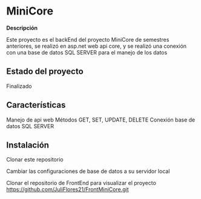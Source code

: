 # MiniCore

**Descripción**

Este proyecto es el backEnd del proyecto MiniCore de semestres anteriores, se realizó en asp.net web api core, y se realizó una conexión con una base de datos
SQL SERVER para el manejo de los datos

## Estado del proyecto

Finalizado

## Características

Manejo de api web
Métodos GET, SET, UPDATE, DELETE
Conexión base de datos SQL SERVER

## Instalación

Clonar este repositorio

Cambiar las configuraciones de base de datos a su servidor local

Clonar el repositorio de FrontEnd para visualizar el proyecto https://github.com/JuliFlores21/FrontMiniCore.git
